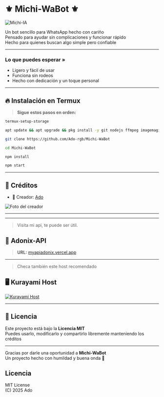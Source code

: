 # ⚜️ Michi-WaBot ⚜️
![Michi-IA](https://files.catbox.moe/8zf4yo.png)

Un bot sencillo para WhatsApp hecho con cariño  
Pensado para ayudar sin complicaciones y funcionar rápido  
Hecho para quienes buscan algo simple pero confiable  

---

### Lo que puedes esperar »
- Ligero y fácil de usar  
- Funciona sin rodeos  
- Hecho con dedicación y un toque personal
___

## 🔥 Instalación en Termux

> **Sigue estos pasos en orden:**

```bash
termux-setup-storage
```

```bash
apt update && apt upgrade && pkg install -y git nodejs ffmpeg imagemagick
```

```bash
git clone https://github.com/Ado-rgb/Michi-WaBot
```

```bash
cd Michi-WaBot
```

```bash
npm install
```

```bash
npm start
```

---

## 👤 Créditos

- 🍁 Creador: [Ado](https://github.com/Ado-rgb)

![Foto del creador](https://github.com/Ado-rgb.png)

---
___

> Visita mi api, te puede ser útil.  
## 🎋 Adonix-API

> **URL:** [myapiadonix.vercel.app](https://myapiadonix.vercel.app)

---

> Checa también este host recomendado  
## 🖥️ Kurayami Host

[![Kurayami Host](https://iili.io/FZQdR0Q.jpg)](https://dash.kurayamihost.dpdns.org)

---

## 📜 Licencia

Este proyecto está bajo la **Licencia MIT**  
Puedes usarlo, modificarlo y compartirlo libremente manteniendo los créditos

---

Gracias por darle una oportunidad a **Michi-WaBot**  
Un proyecto hecho con humildad y buena onda 🐾

## Licencia

MIT License  
(C) 2025 Ado